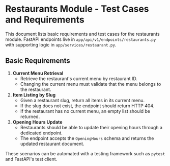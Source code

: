 # Restaurants Module - Test Cases and Requirements

This document lists basic requirements and test cases for the restaurants module. FastAPI endpoints live in `app/api/v1/endpoints/restaurants.py` with supporting logic in `app/services/restaurant.py`.

## Basic Requirements

1. **Current Menu Retrieval**
   - Retrieve the restaurant's current menu by restaurant ID.
   - Changing the current menu must validate that the menu belongs to the restaurant.
2. **Item Listing by Slug**
   - Given a restaurant slug, return all items in its current menu.
   - If the slug does not exist, the endpoint should return HTTP 404.
   - If the restaurant has no current menu, an empty list should be returned.
3. **Opening Hours Update**
   - Restaurants should be able to update their opening hours through a
     dedicated endpoint.
   - The endpoint accepts the ``OpeningHours`` schema and returns the updated
     restaurant document.

These scenarios can be automated with a testing framework such as `pytest` and FastAPI's test client.

